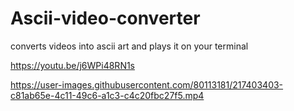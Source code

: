 # Ascii-video-converter
converts videos into ascii art and plays it on your terminal

https://youtu.be/j6WPi48RN1s


https://user-images.githubusercontent.com/80113181/217403403-c81ab65e-4c11-49c6-a1c3-c4c20fbc27f5.mp4

